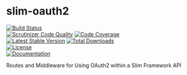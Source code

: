 # slim-oauth2

[![Build Status](http://img.shields.io/travis/chadicus/slim-oauth2.svg?style=flat)](https://travis-ci.org/chadicus/slim-oauth2)            
[![Scrutinizer Code Quality](http://img.shields.io/scrutinizer/g/chadicus/slim-oauth2.svg?style=flat)](https://scrutinizer-ci.com/g/chadicus/slim-oauth2/)
[![Code Coverage](http://img.shields.io/coveralls/chadicus/slim-oauth2.svg?style=flat)](https://coveralls.io/r/chadicus/slim-oauth2)       
[![Latest Stable Version](http://img.shields.io/packagist/v/chadicus/slim-oauth2.svg?style=flat)](https://packagist.org/packages/chadicus/slim-oauth2)
[![Total Downloads](http://img.shields.io/packagist/dt/chadicus/slim-oauth2.svg?style=flat)](https://packagist.org/packages/chadicus/slim-oauth2)  
[![License](http://img.shields.io/packagist/l/chadicus/slim-oauth2.svg?style=flat)](https://packagist.org/packages/chadicus/slim-oauth2)           
[![Documentation](https://img.shields.io/badge/reference-phpdoc-blue.svg?style=flat)](http://chadicus.github.io/slim-oauth2) 

Routes and Middleware for Using OAuth2 within a Slim Framework API
